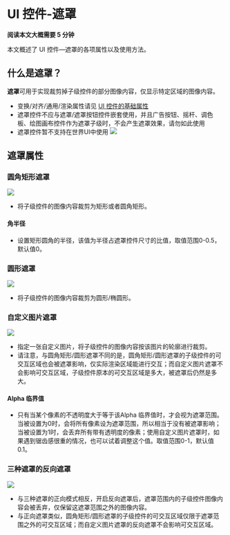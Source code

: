 # UI 控件-遮罩

**阅读本文大概需要 5 分钟**

本文概述了 UI 控件—遮罩的各项属性以及使用方法。

## 什么是遮罩？

**遮罩**可用于实现裁剪掉子级控件的部分图像内容，仅显示特定区域的图像内容。
- 变换/对齐/通用/渲染属性请见 [UI 控件的基础属性](https://docs.ark.online/UI/UIWidget-BaseProperties.html)
- 遮罩控件不应与遮罩/遮罩按钮控件嵌套使用，并且广告按钮、摇杆、调色板、绘图画布控件作为遮罩子级时，不会产生遮罩效果，请勿如此使用
- 遮罩控件暂不支持在世界UI中使用
![](https://cdn.233xyx.com/online/RKEJ3DReYT3P1721791569460.png)

## 遮罩属性
### 圆角矩形遮罩
![](https://cdn.233xyx.com/online/MLax5TgSVR9Z1721791569008.gif)
- 将子级控件的图像内容裁剪为矩形或者圆角矩形。
#### 角半径
- 设置矩形圆角的半径，该值为半径占遮罩控件尺寸的比值，取值范围0-0.5，默认值0。
### 圆形遮罩
![](https://cdn.233xyx.com/online/kU6yhcUosf4m1721791570375.png)
- 将子级控件的图像内容裁剪为圆形/椭圆形。
### 自定义图片遮罩
![](https://cdn.233xyx.com/online/LwgIMDvr6hx31721791568420.gif)
- 指定一张自定义图片，将子级控件的图像内容按该图片的轮廓进行裁剪。
- 请注意，与圆角矩形/圆形遮罩不同的是，圆角矩形/圆形遮罩的子级控件的可交互区域也会被遮罩影响，仅实际渲染区域能进行交互；而自定义图片遮罩不会影响可交互区域，子级控件原本的可交互区域是多大，被遮罩后仍然是多大。
#### Alpha 临界值
- 只有当某个像素的不透明度大于等于该Alpha 临界值时，才会视为遮罩范围。当被设置为0时，会将所有像素设为遮罩范围，所以相当于没有被遮罩影响；当被设置为1时，会丢弃所有带有透明度的像素；使用自定义图片遮罩时，如果遇到锯齿感很重的情况，也可以试着调整这个值。取值范围0-1，默认值0.1。
### 三种遮罩的反向遮罩
![](https://cdn.233xyx.com/online/ZHvAwJOV11Yl1721791569929.png)
- 与三种遮罩的正向模式相反，开启反向遮罩后，遮罩范围内的子级控件图像内容会被丢弃，仅保留这遮罩范围之外的图像内容。
- 与正向遮罩类似，圆角矩形/圆形遮罩的子级控件的可交互区域仅限于遮罩范围之外的可交互区域；而自定义图片遮罩的反向遮罩不会影响可交互区域。
